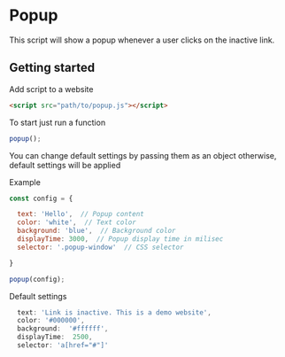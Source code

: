 # Popup

This script will show a popup whenever a user clicks on the inactive link.

## Getting started


Add script to a website

```html
<script src="path/to/popup.js"></script>
```

To start just run a function

```javascript
popup();
```

You can change default settings by passing them as an object
otherwise, default settings will be applied

Example

```javascript
const config = {

  text: 'Hello',  // Popup content
  color: 'white',  // Text color
  background: 'blue',  // Background color
  displayTime: 3000,  // Popup display time in milisec
  selector: '.popup-window'  // CSS selector

}

popup(config);
```

Default settings

```javascript
  text: 'Link is inactive. This is a demo website',
  color: '#000000',
  background:  '#ffffff',
  displayTime:  2500,
  selector: 'a[href="#"]'
```










